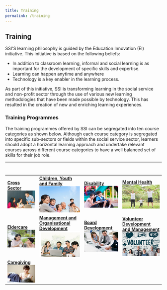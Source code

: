 ```yaml
---
title: Training
permalink: /training
---
```


## Training
SSI'S learning philosophy is guided by the Education Innovation (EI) initiative. This initiative is based on the following beliefs:
- In addition to classroom learning, informal and social learning is as important for the development of specific skills and expertise.
- Learning can happen anytime and anywhere
- Technology is a key enabler in the learning process.

As part of this initiative, SSI is transforming learning in the social service and non-profit sector through the use of various new learning methodologies that have been made possible by technology. This has resulted in the creation of new and enriching learning experiences.

### Training Programmes
The training programmes offered by SSI can be segregated into ten course categories as shown below. Although each course category is segregated into specific sub-sectors or fields within the social service sector, learners should adopt a horizontal learning approach and undertake relevant courses across different course categories to have a well balanced set of skills for their job role. 

|&nbsp; &nbsp; &nbsp; &nbsp; &nbsp; &nbsp; &nbsp; &nbsp; &nbsp; &nbsp; &nbsp; &nbsp; &nbsp; &nbsp; &nbsp; &nbsp; &nbsp; &nbsp; &nbsp; &nbsp; |  |  |  |
|--|--|--|--|
|**[Cross Sector](/training/cross-sector)** <br> [![Cross Sector](/images/training/mainpage/cross-sector.png)](/training/cross-sector)   |**[Children, Youth and Family](/training/children-youth-family)**[![Children, Youth and Family](/images/training/mainpage/children-youth-family.png)](/training/children-youth-family)   |**[Disability](/training/disability)**[![Disability](/images/training/mainpage/disability.png)](/training/disability)   |   **[Mental Health](/training/mental-health)**<br> [![Mental Health](/images/training/mainpage/mental-health.png)](/training/mental-health) |
|**[Eldercare](/training/eldercare)**[![Eldercare](/images/training/mainpage/eldercare.png)](/training/eldercare)   |**[Management and Organisational Development](/training/management-organisational-development)**[![Management and Organisational Development](/images/training/mainpage/management-organizational-dev.png)](/training/management-organisational-development)   |**[Board Development](/training/board-members-programmes)**[![Board Development](/images/training/mainpage/board-dev.png)](/training/board-members-programmes)   |   **[Volunteer Development and Management](/training/volunteer-development-management)**[![Volunteer Development and Management](/images/training/mainpage/volunteer-dev-management.png)](/training/volunteer-development-management)   | 
|**[Caregiving](/training/caregiving)** <br> [![Caregiving](/images/training/mainpage/caregiving.png)](/training/caregiving) |
